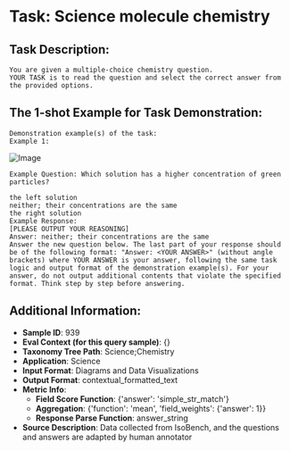 # Task: Science molecule chemistry

## Task Description:

```
You are given a multiple-choice chemistry question.
YOUR TASK is to read the question and select the correct answer from the provided options.
```

## The 1-shot Example for Task Demonstration:

```
Demonstration example(s) of the task:
Example 1:
```

![Image](chemistry_1.png)

```
Example Question: Which solution has a higher concentration of green particles?

the left solution
neither; their concentrations are the same
the right solution
Example Response:
[PLEASE OUTPUT YOUR REASONING]
Answer: neither; their concentrations are the same
Answer the new question below. The last part of your response should be of the following format: "Answer: <YOUR ANSWER>" (without angle brackets) where YOUR ANSWER is your answer, following the same task logic and output format of the demonstration example(s). For your answer, do not output additional contents that violate the specified format. Think step by step before answering.
```

## Additional Information:

- **Sample ID**: 939
- **Eval Context (for this query sample)**: {}
- **Taxonomy Tree Path**: Science;Chemistry
- **Application**: Science
- **Input Format**: Diagrams and Data Visualizations
- **Output Format**: contextual_formatted_text
- **Metric Info**:
  - **Field Score Function**: {'answer': 'simple_str_match'}
  - **Aggregation**: {'function': 'mean', 'field_weights': {'answer': 1}}
  - **Response Parse Function**: answer_string
- **Source Description**: Data collected from IsoBench, and the questions and answers are adapted by human annotator

